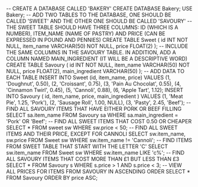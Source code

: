 -- CREATE A DATABASE CALLED 'BAKERY'
CREATE DATABASE Bakery;
USE Bakery;
-- ADD TWO TABLES TO THE DATABASE, ONE SHOULD BE CALLED 'SWEET' AND THE OTHER ONE SHOULD BE CALLED 'SAVOURY'
-- THE SWEET TABLE SHOULD HAVE THREE COLUMNS: ID (WHICH IS A NUMBER), ITEM_NAME (NAME OF PASTRY) AND PRICE (CAN BE EXPRESSED IN POUND AND PENNIES)
CREATE TABLE Sweet (
  id INT NOT NULL, 
  item_name VARCHAR(50) NOT NULL, 
  price FLOAT(2)
);
-- INCLUDE THE SAME COLUMNS IN THE SAVOURY TABLE.  IN ADDITION, ADD A COLUMN NAMED MAIN_INGREDIENT (IT WILL BE A DESCRIPTIVE WORD)
CREATE TABLE Savoury (
  id INT NOT NULL, 
  item_name VARCHAR(50) NOT NULL, 
  price FLOAT(2), 
  main_ingredient VARCHAR(50)
);
-- ADD DATA TO EACH TABLE
INSERT INTO Sweet (id, item_name, price) 
VALUES 
  (1, 'Doughnut', 0.50), 
  (2, 'Croissant', 0.75), 
  (3, 'Pain Au Chocolat', 0.55), 
  (4, 'Cinnamon Twirl', 0.45), 
  (5, 'Cannoli', 0.88), 
  (6, 'Apple Tart', 1.12);
INSERT INTO Savoury (
  id, item_name, price, main_ingredient
) 
VALUES 
  (1, 'Meat Pie', 1.25, 'Pork'), 
  (2, 'Sausage Roll', 1.00, NULL), 
  (3, 'Pasty', 2.45, 'Beef');
--  FIND ALL SAVOURY ITEMS THAT HAVE EITHER PORK OR BEEF FILLING
SELECT 
  sa.item_name 
FROM 
  Savoury sa 
WHERE 
  sa.main_ingredient = 'Pork' 
  OR 'Beef';
-- FIND ALL SWEET ITEMS THAT COST 0.50 OR CHEAPER
SELECT 
  * 
FROM 
  sweet sw 
WHERE 
  sw.price < 50;
-- FIND ALL SWEET ITEMS AND THEIR PRICE, EXCEPT FOR CANNOLI
SELECT 
  sw.item_name, 
  sw.price 
FROM 
  Sweet sw 
WHERE 
  sw.item_name != 'Cannoli';
--  FIND ITEMS FROM SWEET TABLE THAT START WITH THE LETTER 'C'
SELECT 
  sw.item_name 
FROM 
  Sweet sw 
WHERE 
  sw.item_name LIKE 'c%';
-- FIND ALL SAVOURY ITEMS THAT COST MORE THAN £1 BUT LESS THAN £3
SELECT 
  * 
FROM 
  Savoury s 
WHERE 
  s.price > 1 
  AND s.price < 3;
-- VIEW ALL PRICES FOR ITEMS FROM SAVOURY IN ASCENDING ORDER
SELECT 
  * 
FROM 
  Savoury 
ORDER BY 
  price ASC;
